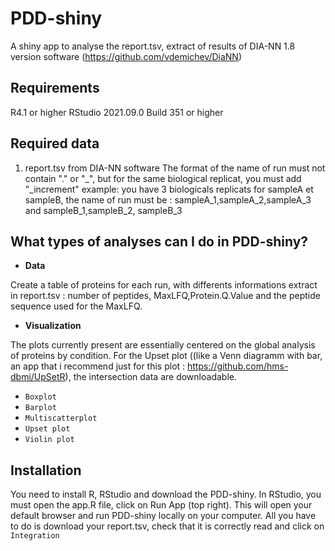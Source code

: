 # PDD-shiny
A shiny app to analyse the report.tsv, extract of results of DIA-NN 1.8 version software (https://github.com/vdemichev/DiaNN)
## Requirements
R4.1 or higher
RStudio 2021.09.0 Build 351 or higher
## Required data
1. report.tsv from DIA-NN software
The format of the name of run must not contain "." or "_", but for the same biological replicat, you must add "_increment"
example: you have 3 biologicals replicats for sampleA et sampleB, the name of run must be : sampleA_1,sampleA_2,sampleA_3 and sampleB_1,sampleB_2, sampleB_3
## What types of analyses can I do in PDD-shiny?

* __Data__

Create a table of proteins for each run, with differents informations extract in report.tsv : number of peptides, MaxLFQ,Protein.Q.Value and the peptide sequence used for the MaxLFQ. 

* __Visualization__

The plots currently present are essentially centered on the global analysis of proteins by condition. For the Upset plot ((like a Venn diagramm with bar, an app that i recommend just for this plot : https://github.com/hms-dbmi/UpSetR), the intersection data are downloadable.


- `Boxplot ` 
- `Barplot`
- `Multiscatterplot`
- `Upset plot` 
- `Violin plot`

## Installation

You need to install R, RStudio and download the PDD-shiny. In RStudio, you must open the app.R file, click on Run App (top right).
This will open your default browser and run PDD-shiny locally on your computer. All you have to do is download your report.tsv, check that it is correctly read and click on `Integration`
